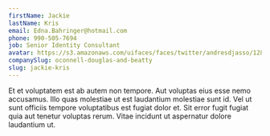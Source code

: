 ```yaml
---
firstName: Jackie
lastName: Kris
email: Edna.Bahringer@hotmail.com
phone: 990-505-7694
job: Senior Identity Consultant
avatar: https://s3.amazonaws.com/uifaces/faces/twitter/andresdjasso/128.jpg
companySlug: oconnell-douglas-and-beatty
slug: jackie-kris
---
```

Et et voluptatem est ab autem non tempore. Aut voluptas eius esse nemo accusamus. Illo quas molestiae ut est laudantium molestiae sunt id. Vel ut sunt officiis tempore voluptatibus est fugiat dolor et. Sit error fugit fugiat quia aut tenetur voluptas rerum. Vitae incidunt ut aspernatur dolore laudantium ut.
